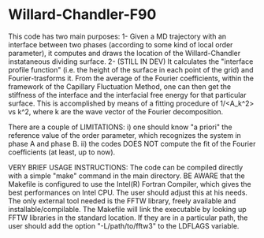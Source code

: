 # Willard-Chandler-F90
This code has two main purposes:
  1- Given a MD trajectory with an interface between two phases (according to some kind of local order parameter), it computes and draws the location of the Willard-Chandler instataneous dividing surface.
  2- (STILL IN DEV) It calculates the "interface profile function" (i.e. the height of the surface in each point of the grid) and Fourier-trasforms it.
    From the average of the Fourier coefficients, within the framework of the Capillary Fluctuation Method, one can then get the stiffness of the interface and the interfacial free energy for that particular surface. This is accomplished by means of a fitting procedure of 1/<A_k^2> vs k^2, where k are the wave vector of the Fourier decomposition.

There are a couple of LIMITATIONS:
  i) one should know "a priori" the reference value of the order parameter, which recognizes the system in phase A and phase B.
  ii) the codes DOES NOT compute the fit of the Fourier coefficients (at least, up to now).

VERY BRIEF USAGE INSTRUCTIONS:
  The code can be compiled directly with a simple "make" command in the main directory. BE AWARE that the Makefile is configured to use the Intel(R) Fortran Compiler, which gives the best performances on Intel CPU. The user should adjust this at his needs.
  The only external tool needed is the FFTW library, freely available and installable/compilable. The Makefile will link the executable by looking up FFTW libraries in the standard location. If they are in a particular path, the user should add the option "-L/path/to/fftw3" to the LDFLAGS variable.
